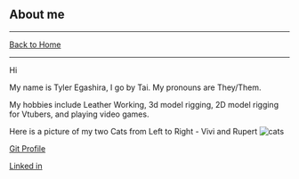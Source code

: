 ## About me
---

[Back to Home](README.md)

---
Hi

My name is Tyler Egashira, I go by Tai. My pronouns are They/Them.

My hobbies include Leather Working, 3d model rigging, 2D model rigging for Vtubers, and playing video games.

Here is a picture of my two Cats from Left to Right - Vivi and Rupert
![cats](https://github.com/wildwoodwaltz/reading-notes/blob/main/assets/images/vivandrupert.png?raw=true)

[Git Profile](https://github.com/wildwoodwaltz)

[Linked in](https://www.linkedin.com/in/tyleregashira/)
